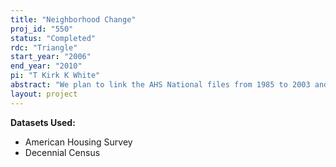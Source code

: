 ```yaml
---
title: "Neighborhood Change"
proj_id: "550"
status: "Completed"
rdc: "Triangle"
start_year: "2006"
end_year: "2010"
pi: "T Kirk K White"
abstract: "We plan to link the AHS National files from 1985 to 2003 and the AHS Metro files from 1980 to 2003) to the confidential 1980, 1990 and 2000 Decennial Census long form data at the census tract level in order to investigate how rapidly "neighborhoods" (census tracts) change.  We propose to use census tract measures from 1980, 1990 and 2000 to identify neighborhood characteristics, such as the distribution of income, education and race within the neighborhood.  Linking this to American Housing Survey (AHS) data allows us to study the characteristics of in-migrants, out-migrants and stayers within different neighborhoods.  "
layout: project
---
```


**Datasets Used:**

  - American Housing Survey 
  - Decennial Census 

